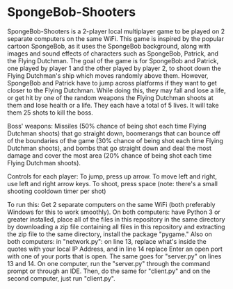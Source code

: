 # SpongeBob-Shooters

SpongeBob-Shooters is a 2-player local multiplayer game to be played on 2 separate computers on the same WiFi. This game is inspired by the popular cartoon SpongeBob, as it 
uses the SpongeBob background, along with images and sound effects of characters such as SpongeBob, Patrick, and the Flying Dutchman. The goal of the game is for SpongeBob and 
Patrick, one played by player 1 and the other played by player 2, to shoot down the Flying Dutchman's ship which moves randomly above them. However, SpongeBob and Patrick have to jump
across platforms if they want to get closer to the Flying Dutchman. While doing this, they may fall and lose a life, or get hit by one of the random weapons the Flying Dutchman shoots
at them and lose health or a life. They each have a total of 5 lives. It will take them 25 shots to kill the boss.

Boss' weapons: Missiles (50% chance of being shot each time Flying Dutchman shoots) that go straight down, boomerangs that can bounce off of the boundaries of the game (30% chance of being 
shot each time Flying Dutchman shoots), and bombs that go straight down and deal the most damage and cover the most area (20% chance of being shot each time Flying Dutchman shoots).

Controls for each player: To jump, press up arrow. To move left and right, use left and right arrow keys. To shoot, press space (note: there's a small shooting cooldown timer per shot)

To run this: Get 2 separate computers on the same WiFi (both preferably Windows for this to work smoothly). On both computers: have Python 3 or greater installed, place all of the files in this repository in the same directory by downloading a zip file containing all files in this repository and extracting the zip file to the same directory, install the package "pygame." Also on both computers: in "network.py": on line 13, replace what's inside the quotes with your local IP Address, and in line 14 replace Enter an open port with one of your ports that is open. The same goes for "server.py" on lines 13 and 14.  On one computer, run the "server.py" through the command prompt or through an IDE. Then, do the same for "client.py" and on the second computer, just run "client.py".
